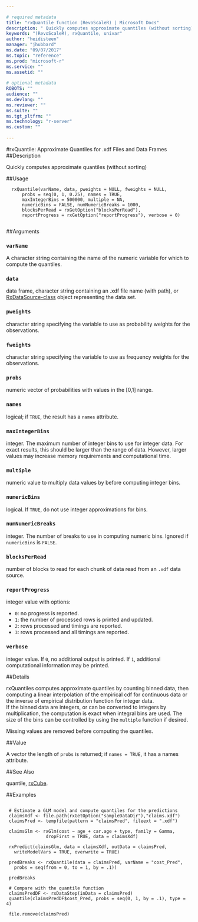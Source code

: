 ```yaml
--- 
 
# required metadata 
title: "rxQuantile function (RevoScaleR) | Microsoft Docs" 
description: " Quickly computes approximate quantiles (without sorting) " 
keywords: "(RevoScaleR), rxQuantile, univar" 
author: "heidisteen" 
manager: "jhubbard" 
ms.date: "09/07/2017" 
ms.topic: "reference" 
ms.prod: "microsoft-r" 
ms.service: "" 
ms.assetid: "" 
 
# optional metadata 
ROBOTS: "" 
audience: "" 
ms.devlang: "" 
ms.reviewer: "" 
ms.suite: "" 
ms.tgt_pltfrm: "" 
ms.technology: "r-server" 
ms.custom: "" 
 
--- 
```

 
 
 #rxQuantile:  Approximate Quantiles for .xdf Files and Data Frames  
 ##Description
 
Quickly computes approximate quantiles (without sorting)
 
 
 ##Usage

```   
  rxQuantile(varName, data, pweights = NULL, fweights = NULL,
      probs = seq(0, 1, 0.25), names = TRUE,
      maxIntegerBins = 500000, multiple = NA, 
      numericBins = FALSE, numNumericBreaks = 1000,
      blocksPerRead = rxGetOption("blocksPerRead"),
      reportProgress = rxGetOption("reportProgress"), verbose = 0) 
 
```
 
 
 ##Arguments

   
    
 ### `varName`
  A character string containing the name of the numeric variable for which to compute the quantiles.  
  
    
 ### `data`
  data frame, character string containing an .xdf file name (with path), or  [RxDataSource-class](RxDataSource-class.md) object representing the data set.  
  
  
    
 ### `pweights`
  character string specifying the variable to use as probability weights for the observations.  
  
  
    
 ### `fweights`
  character string specifying the variable to use as frequency weights for the observations.  
  
  
    
 ### `probs`
  numeric vector of probabilities with values in the [0,1] range.  
  
    
 ### `names`
  logical; if `TRUE`, the result has a `names` attribute.   
  
  
    
 ### `maxIntegerBins`
  integer. The maximum number of integer bins to use for integer data.  For exact results, this should be larger than the range of data.   However, larger values may increase memory requirements and computational time.  
  
    
 ### `multiple`
  numeric value to multiply data values by before computing integer bins.  
  
    
 ### `numericBins`
  logical. If `TRUE`, do not use integer approximations for bins.  
  
  
    
 ### `numNumericBreaks`
  integer.  The number of breaks to use in computing numeric bins. Ignored if `numericBins` is `FALSE`.  
  
  
    
 ### `blocksPerRead`
  number of blocks to read for each chunk of data read from an `.xdf` data source.  
  
  
    
 ### `reportProgress`
  integer value with options:  
*   `0`: no progress is reported. 
*   `1`: the number of processed rows is printed and updated. 
*   `2`: rows processed and timings are reported. 
*   `3`: rows processed and all timings are reported. 
  
  
  
    
 ### `verbose`
 integer value. If `0`, no additional output is printed.  If `1`, additional computational information may be printed.            
  
  
 
 
 ##Details
 
rxQuantiles computes approximate quantiles by counting binned data, then
computing a linear interpolation of the empirical cdf for continuous data
or the inverse of empirical distribution function for integer data.  
If the binned data are integers, or can be converted to integers by multiplication,
the computation is exact when integral bins are used.
The size of the bins can be controlled by using the `multiple` function if desired.

Missing values are removed before computing the quantiles.
 
 
 ##Value
 
A vector the length of `probs` is returned; if `names = TRUE`, it has a names attribute. 
 

 


 
 
 
 ##See Also
 
quantile,
[rxCube](rxCube.md).
   
 ##Examples

 ```
   
  # Estimate a GLM model and compute quantiles for the predictions
  claimsXdf <- file.path(rxGetOption("sampleDataDir"),"claims.xdf")
  claimsPred <- tempfile(pattern = "claimsPred", fileext = ".xdf")
  
  claimsGlm <- rxGlm(cost ~ age + car.age + type, family = Gamma,
   			    dropFirst = TRUE, data = claimsXdf)
  
  rxPredict(claimsGlm, data = claimsXdf, outData = claimsPred,
  	writeModelVars = TRUE, overwrite = TRUE)
  
  predBreaks <- rxQuantile(data = claimsPred, varName = "cost_Pred",
  	probs = seq(from = 0, to = 1, by = .1))
  	
  predBreaks
  
  # Compare with the quantile function
  claimsPredDF <- rxDataStep(inData = claimsPred)
  quantile(claimsPredDF$cost_Pred, probs = seq(0, 1, by = .1), type = 4)
  
  file.remove(claimsPred)
 
```
 
 
 
